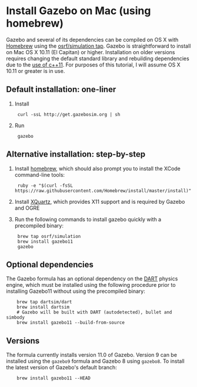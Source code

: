 # Install Gazebo on Mac (using homebrew)

Gazebo and several of its dependencies can be compiled on OS X with
[Homebrew](http://brew.sh) using the
[osrf/simulation tap](https://github.com/osrf/homebrew-simulation).
Gazebo is straightforward to install on Mac OS X 10.11 (El Capitan) or higher.
Installation on older versions requires changing the default standard library
and rebuilding dependencies due to the
[use of c++11](https://osrf-migration.github.io/gazebo-gh-pages/#!/osrf/gazebo/pull-requests/1340).
For purposes of this tutorial, I will assume OS X 10.11 or greater is in use.

## Default installation: one-liner

1. Install

        curl -ssL http://get.gazebosim.org | sh

2. Run

        gazebo

## Alternative installation: step-by-step

1. Install [homebrew](http://brew.sh), which should also prompt you to install
the XCode command-line tools:

        ruby -e "$(curl -fsSL https://raw.githubusercontent.com/Homebrew/install/master/install)"

2. Install [XQuartz](http://xquartz.macosforge.org/landing/), which provides
X11 support and is required by Gazebo and OGRE

3. Run the following commands to install gazebo quickly with a precompiled binary:

        brew tap osrf/simulation
        brew install gazebo11
        gazebo

## Optional dependencies
The Gazebo formula has an optional dependency on the
[DART](http://dartsim.github.io) physics engine,
which must be installed using the following procedure
prior to installing Gazebo11 without using the precompiled binary:

        brew tap dartsim/dart
        brew install dartsim
        # Gazebo will be built with DART (autodetected), bullet and simbody
        brew install gazebo11 --build-from-source

## Versions
The formula currently installs version 11.0 of Gazebo. Version 9 can be
installed using the `gazebo9` formula and Gazebo 8
using `gazebo8`. To install the latest version of Gazebo's default branch:

        brew install gazebo11 --HEAD
